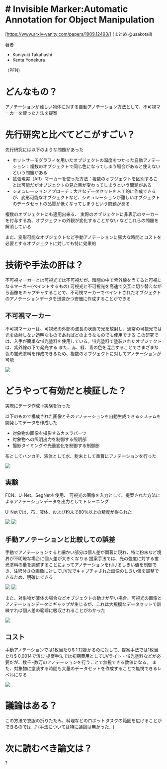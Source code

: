 # # Invisible Marker:Automatic Annotation for Object Manipulation
[https://www.arxiv-vanity.com/papers/1909.12493/]
(まとめ @usakotail)

著者
* Kuniyuki Takahashi
* Kenta Yonekura

（PFN）

# どんなもの？
アノテーションが難しい物体に対する自動アノテーション方法として、不可視マーカーを使った方法を提案

# 先行研究と比べてどこがすごい？
先行研究には以下のような問題があった
* ホットサーモグラフィを用いたオブジェクトの温度をつかった自動アノテーション：複数のオブジェクトで同じ色になってしまう場合があると使えないという問題がある
* 拡張現実（AR）マーカーを使った方法：複数のオブジェクトを区別することは可能だがオブジェクトの見た目が変わってしまうという問題がある
* シミュレーションアプローチ：大きなデータセットを人工的に作成できるが、変形可能なオブジェクトなど、シミュレーションが難しいオブジェクトのデータセットの品質が低くなってしまうという問題がある

複数のオブジェクトにも適用出来る、
実際のオブジェクトに非表示のマーカーを付与する為、オブジェクトの外観が変化することがない
などこれらの問題を解消している

また、変形可能なオブジェクトなど手動アノテーションに膨大な時間とコストを必要とするオブジェクトに対しても特に効果的

# 技術や手法の肝は？
不可視マーカーとは可視光では不可視だが、暗闇の中で紫外線を当てると可視になるマーカー(ペイントするもの)
可視光と不可視光を高速で交互に切り替えながら画像をキャプチャすることで、不可視マーカーでペイントされたオブジェクトのアノテーションデータを迅速かつ安価に作成することができる
## 不可視マーカー

不可視マーカーは、可視光の外部の波長の状態で光を放射し、通常の可視光では光を放射しない透明なものであればどのようなものでも使用できる
この研究では、入手が簡単な蛍光塗料を使用している。蛍光塗料で塗装されたオブジェクトは、紫外線の下で発光する
また、赤、緑、青の色を混合することでさまざまな色の蛍光塗料を作成できるため、複数のオブジェクトに対してアノテーションが可能

![](invisible_marker/1.png)


# どうやって有効だと検証した？
実際にデータ作成→実験を行った

以下のもので構成された画像とそのアノテーションを自動生成できるシステムを開発してデータを作成した
* 対象物の画像を撮影するカメラパーツ
* 対象物への照明出力を制御する照明部
* 撮影タイミングや光量変化を制御する制御部

布としてハンカチ、液体として水、粉末として重曹にアノテーションを行った

![](invisible_marker/2.png)



## 実験
FCN、U-Net、SegNetを使用、
可視光の画像を入力として、提案された方法によるアノテーションデータを出力としてトレーニング

U-Netでは、布、液体、および粉末で80％以上の精度が得られた

![](invisible_marker/7.png)
![](invisible_marker/8.png)
## 手動アノテーションと比較しての誤差
手動でアノテーションすると細かい部分は個人差が顕著に現れ、特に粉末など境界が不明瞭な場合に個人差が大きくなりる
提案手法では、光の強度に対する蛍光塗料の量を調整することによってアノテーションを付けるしきい値を制御でき、注釈付きの画像に対してUV光でキャプチャされた画像のしきい値を調整できるため、明確にできる

![](invisible_marker/4.png)
![](invisible_marker/5.png)

また、対象物が液体の場合などオブジェクトの動きが早い場合、可視光の画像とアノテーションデータにギャップが生じるが、これは大規模なデータセットで訓練すれば個人差の範疇に吸収されることがわかった

![](invisible_marker/6.png)

## コスト

手動アノテーションでは1枚当たり$ 1.12掛かるのに対して、提案手法では1枚当たり$ 0.0014で済む
提案手法では初期費用としてUVライト・蛍光塗料などが必要だが、数千~数万のアノテーションを行うことで無視できる数値になる。
また、対象物に塗装する時間も大量のデータセットを作成することで無視できるレベルになる

![](invisible_marker/11.png)

# 議論はある？

この方法で衣服の折りたたみ、料理などのロボットタスクの範囲を広げることができるのでは…?
(手法については特に議論は無かった…)

# 次に読むべき論文は？
?
